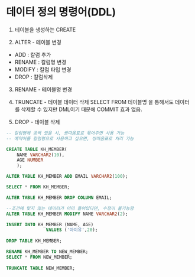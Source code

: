# 데이터 정의 명령어(DDL)

1. 테이블을 생성하는 CREATE

2. ALTER - 테이블 변경

  * ADD : 칼럼 추가
  * RENAME : 칼럼명 변경
  * MODIFY : 칼럼 타입 변경
  * DROP : 칼럼삭제

3. RENAME - 테이블명 변경

4. TRUNCATE - 테이블 데이터 삭제
  SELECT FROM 테이블명 을 통해서도 데이터를 삭제할 수 있지만 DML이기 때문에 COMMIT 효과 없음.

5. DROP - 테이블 삭제

```SQL
-- 칼럼명에 공백 있을 시, 쌍따옴표로 묶어주면 사용 가능
-- 예약어를 칼럼명으로 사용하고 싶으면, 쌍따옴표로 처리 가능

CREATE TABLE KH_MEMBER(
    NAME VARCHAR2(10),
    AGE NUMBER
    );

ALTER TABLE KH_MEMBER ADD EMAIL VARCHAR2(100);

SELECT * FROM KH_MEMBER;

ALTER TABLE KH_MEMBER DROP COLUMN EMAIL;

--조건에 맞지 않는 데이터가 이미 들어있다면, 수정이 불가능함
ALTER TABLE KH_MEMBER MODIFY NAME VARCHAR2(2);

INSERT INTO KH_MEMBER (NAME, AGE)
               VALUES ('아이유',20);
       
DROP TABLE KH_MEMBER;

RENAME KH_MEMBER TO NEW_MEMBER;
SELECT * FROM NEW_MEMBER;
               
TRUNCATE TABLE NEW_MEMBER;
```

